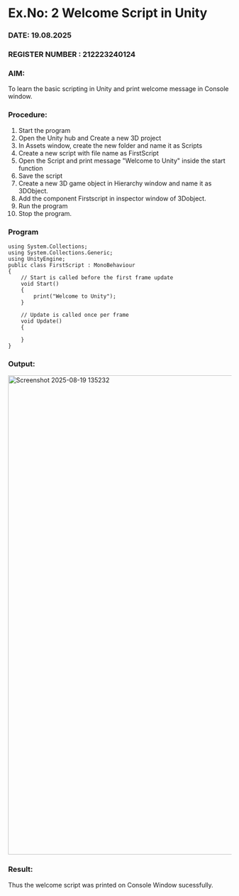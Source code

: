 # Ex.No: 2  Welcome Script in Unity
### DATE: 19.08.2025                                                                           
### REGISTER NUMBER : 212223240124
### AIM: 
 To learn the basic scripting in Unity and print welcome message in Console window. 
### Procedure:
1. Start the program
2. Open the Unity hub and Create a new 3D project
3. In Assets window, create the new folder and name it as Scripts
4. Create a new script with file name as FirstScript
5. Open the Script and print message "Welcome to Unity" inside the start function
6. Save the script
7. Create a new 3D game object in Hierarchy window and name it as 3DObject.
8. Add the component Firstscript in inspector window of 3Dobject.
9. Run the program
10. Stop the program.
### Program 
```
using System.Collections;
using System.Collections.Generic;
using UnityEngine;
public class FirstScript : MonoBehaviour
{
    // Start is called before the first frame update
    void Start()
    {
        print("Welcome to Unity");
    }

    // Update is called once per frame
    void Update()
    {
        
    }
}
```
### Output:
<img width="1918" height="1079" alt="Screenshot 2025-08-19 135232" src="https://github.com/user-attachments/assets/11f59d9b-2c2d-4eec-bc24-0b1b27604ce3" />



### Result:
Thus the welcome script was printed on Console Window  sucessfully.

